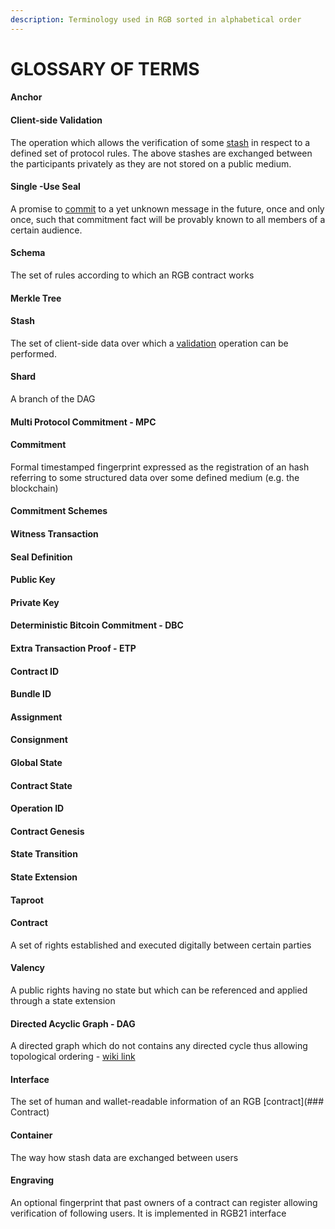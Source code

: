 ```yaml
---
description: Terminology used in RGB sorted in alphabetical order
---
```


# GLOSSARY OF TERMS

#### Anchor

#### Client-side Validation

The operation which allows the verification of some [stash](glossary-of-terms.md#stash) in respect to a defined set of protocol rules. The above stashes are exchanged between the participants privately as they are not stored on a public medium.

#### Single -Use Seal&#x20;

A promise to [commit](glossary-of-terms.md#commitment) to a yet unknown message in the future, once and only once, such that commitment fact will be provably known to all members of a certain audience.

#### Schema

The set of rules according to which an RGB contract works

#### Merkle Tree

#### Stash

The set of client-side data over which a [validation](glossary-of-terms.md#client-side-validation) operation can be performed.

#### Shard

A branch of the DAG&#x20;

#### Multi Protocol Commitment - MPC

#### Commitment

Formal timestamped fingerprint expressed as the registration of an hash referring to some structured data over some defined medium (e.g. the blockchain)

#### Commitment Schemes

#### Witness Transaction

#### Seal Definition

#### Public Key

#### Private Key

#### Deterministic Bitcoin Commitment - DBC

#### Extra Transaction Proof - ETP

#### Contract ID

#### Bundle ID

#### Assignment&#x20;

#### Consignment&#x20;

#### Global State

#### Contract State

#### Operation ID

#### Contract Genesis&#x20;

#### State Transition

#### State Extension

#### Taproot

#### Contract

A set of rights established and executed digitally between certain parties

#### Valency&#x20;

A public rights having no state but which can be referenced and  applied through a state extension

#### Directed Acyclic Graph - DAG

A directed graph which do not contains any directed cycle thus allowing topological ordering - [wiki link](https://en.wikipedia.org/wiki/Directed\_acyclic\_graph)

#### Interface

The set of human and wallet-readable information of an RGB \[contract]\(### Contract)

#### Container&#x20;

The way how stash data are exchanged between users&#x20;

#### Engraving

An optional fingerprint that past owners of a contract can register allowing verification of following users. It is implemented in RGB21 interface

####











